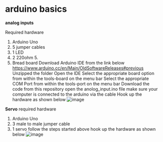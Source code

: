 # arduino basics
****analog inputs**** 

Required hardware
1. Arduino Uno 
2. 5 jumper cables 
3. 1 LED
4. 2 220ohm 5. 
5.  Bread board 
Download Arduino IDE from the link below 
https://www.arduino.cc/en/Main/OldSoftwareReleases#previous 
Unzipped the folder
Open the IDE 
Select the appropriate board option from within the tools-board on the menu bar
Select the appropriate COM Port from within the tools-port on the menu bar
Download the code from this repository 
open the anolog_input.ino file 
make sure your computer is connected to the arduino via the cable
Hook up the hardware as shown below 
![image](https://user-images.githubusercontent.com/39423180/124553076-34299600-de2c-11eb-9b39-5a9a92bd9050.png)

****Servo****
required hardware
1. Arduino Uno
2. 3 male to male jumper cable
3. 1 servo
follow the steps started above 
hook up the hardware as shown below
![image](https://user-images.githubusercontent.com/39423180/124561423-caae8500-de35-11eb-90c2-0ba3c486866a.png)


 
